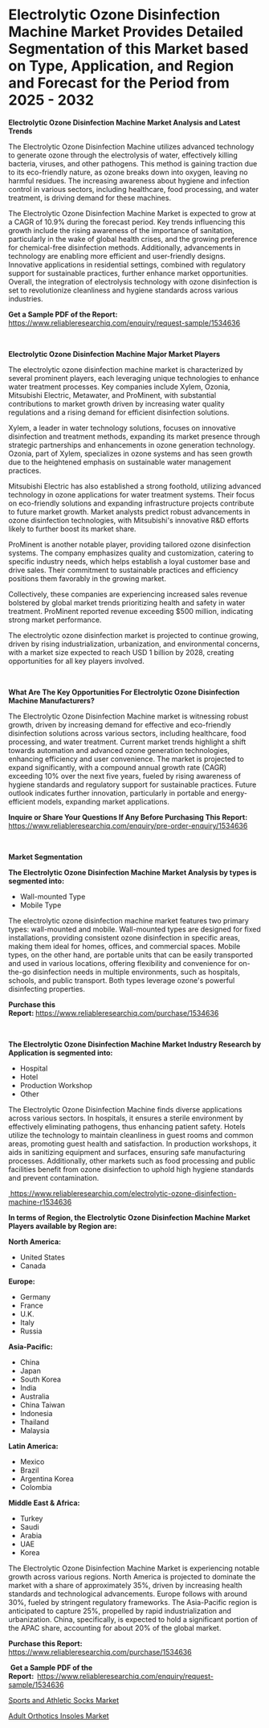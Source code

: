 <p><h1>Electrolytic Ozone Disinfection Machine Market Provides Detailed Segmentation of this Market based on Type, Application, and Region and Forecast for the Period from 2025 - 2032</h1></p><p><strong>Electrolytic Ozone Disinfection Machine Market Analysis and Latest Trends</strong></p>
<p><p>The Electrolytic Ozone Disinfection Machine utilizes advanced technology to generate ozone through the electrolysis of water, effectively killing bacteria, viruses, and other pathogens. This method is gaining traction due to its eco-friendly nature, as ozone breaks down into oxygen, leaving no harmful residues. The increasing awareness about hygiene and infection control in various sectors, including healthcare, food processing, and water treatment, is driving demand for these machines.</p><p>The Electrolytic Ozone Disinfection Machine Market is expected to grow at a CAGR of 10.9% during the forecast period. Key trends influencing this growth include the rising awareness of the importance of sanitation, particularly in the wake of global health crises, and the growing preference for chemical-free disinfection methods. Additionally, advancements in technology are enabling more efficient and user-friendly designs. Innovative applications in residential settings, combined with regulatory support for sustainable practices, further enhance market opportunities. Overall, the integration of electrolysis technology with ozone disinfection is set to revolutionize cleanliness and hygiene standards across various industries.</p></p>
<p><strong>Get a Sample PDF of the Report:&nbsp;</strong> <a href="https://www.reliableresearchiq.com/enquiry/request-sample/1534636?utm_campaign=1834&utm_medium=2&utm_source=Github&utm_content=ia&utm_term=09022025&utm_id=electrolytic-ozone-disinfection-machine">https://www.reliableresearchiq.com/enquiry/request-sample/1534636</a></p>
<p>&nbsp;</p>
<p><strong>Electrolytic Ozone Disinfection Machine Major Market Players</strong></p>
<p><p>The electrolytic ozone disinfection machine market is characterized by several prominent players, each leveraging unique technologies to enhance water treatment processes. Key companies include Xylem, Ozonia, Mitsubishi Electric, Metawater, and ProMinent, with substantial contributions to market growth driven by increasing water quality regulations and a rising demand for efficient disinfection solutions.</p><p>Xylem, a leader in water technology solutions, focuses on innovative disinfection and treatment methods, expanding its market presence through strategic partnerships and enhancements in ozone generation technology. Ozonia, part of Xylem, specializes in ozone systems and has seen growth due to the heightened emphasis on sustainable water management practices.</p><p>Mitsubishi Electric has also established a strong foothold, utilizing advanced technology in ozone applications for water treatment systems. Their focus on eco-friendly solutions and expanding infrastructure projects contribute to future market growth. Market analysts predict robust advancements in ozone disinfection technologies, with Mitsubishi's innovative R&D efforts likely to further boost its market share.</p><p>ProMinent is another notable player, providing tailored ozone disinfection systems. The company emphasizes quality and customization, catering to specific industry needs, which helps establish a loyal customer base and drive sales. Their commitment to sustainable practices and efficiency positions them favorably in the growing market.</p><p>Collectively, these companies are experiencing increased sales revenue bolstered by global market trends prioritizing health and safety in water treatment. ProMinent reported revenue exceeding $500 million, indicating strong market performance.</p><p>The electrolytic ozone disinfection market is projected to continue growing, driven by rising industrialization, urbanization, and environmental concerns, with a market size expected to reach USD 1 billion by 2028, creating opportunities for all key players involved.</p></p>
<p>&nbsp;</p>
<p><strong>What Are The Key Opportunities For Electrolytic Ozone Disinfection Machine Manufacturers?</strong></p>
<p><p>The Electrolytic Ozone Disinfection Machine market is witnessing robust growth, driven by increasing demand for effective and eco-friendly disinfection solutions across various sectors, including healthcare, food processing, and water treatment. Current market trends highlight a shift towards automation and advanced ozone generation technologies, enhancing efficiency and user convenience. The market is projected to expand significantly, with a compound annual growth rate (CAGR) exceeding 10% over the next five years, fueled by rising awareness of hygiene standards and regulatory support for sustainable practices. Future outlook indicates further innovation, particularly in portable and energy-efficient models, expanding market applications.</p></p>
<p><strong>Inquire or Share Your Questions If Any Before Purchasing This Report:</strong> <a href="https://www.reliableresearchiq.com/enquiry/pre-order-enquiry/1534636?utm_campaign=1834&utm_medium=2&utm_source=Github&utm_content=ia&utm_term=09022025&utm_id=electrolytic-ozone-disinfection-machine">https://www.reliableresearchiq.com/enquiry/pre-order-enquiry/1534636</a></p>
<p>&nbsp;</p>
<p><strong>Market Segmentation</strong></p>
<p><strong>The Electrolytic Ozone Disinfection Machine Market Analysis by types is segmented into:</strong></p>
<p><ul><li>Wall-mounted Type</li><li>Mobile Type</li></ul></p>
<p><p>The electrolytic ozone disinfection machine market features two primary types: wall-mounted and mobile. Wall-mounted types are designed for fixed installations, providing consistent ozone disinfection in specific areas, making them ideal for homes, offices, and commercial spaces. Mobile types, on the other hand, are portable units that can be easily transported and used in various locations, offering flexibility and convenience for on-the-go disinfection needs in multiple environments, such as hospitals, schools, and public transport. Both types leverage ozone's powerful disinfecting properties.</p></p>
<p><strong>Purchase this Report:&nbsp;</strong><a href="https://www.reliableresearchiq.com/purchase/1534636?utm_campaign=1834&utm_medium=2&utm_source=Github&utm_content=ia&utm_term=09022025&utm_id=electrolytic-ozone-disinfection-machine">https://www.reliableresearchiq.com/purchase/1534636</a></p>
<p>&nbsp;</p>
<p><strong>The Electrolytic Ozone Disinfection Machine Market Industry Research by Application is segmented into:</strong></p>
<p><ul><li>Hospital</li><li>Hotel</li><li>Production Workshop</li><li>Other</li></ul></p>
<p><p>The Electrolytic Ozone Disinfection Machine finds diverse applications across various sectors. In hospitals, it ensures a sterile environment by effectively eliminating pathogens, thus enhancing patient safety. Hotels utilize the technology to maintain cleanliness in guest rooms and common areas, promoting guest health and satisfaction. In production workshops, it aids in sanitizing equipment and surfaces, ensuring safe manufacturing processes. Additionally, other markets such as food processing and public facilities benefit from ozone disinfection to uphold high hygiene standards and prevent contamination.</p></p>
<p><a href="https://www.reliableresearchiq.com/electrolytic-ozone-disinfection-machine-r1534636?utm_campaign=1834&utm_medium=2&utm_source=Github&utm_content=ia&utm_term=09022025&utm_id=electrolytic-ozone-disinfection-machine">&nbsp;https://www.reliableresearchiq.com/electrolytic-ozone-disinfection-machine-r1534636</a></p>
<p><strong>In terms of Region, the Electrolytic Ozone Disinfection Machine Market Players available by Region are:</strong></p>
<p>
    <p> <strong> North America: </strong>
        <ul>
            <li>United States</li>
            <li>Canada</li>
        </ul>
        </p> 
    <p> <strong> Europe: </strong>
        <ul>
            <li>Germany</li>
            <li>France</li>
            <li>U.K.</li>
            <li>Italy</li>
            <li>Russia</li>
        </ul>
        </p> 
    <p> <strong> Asia-Pacific: </strong>
        <ul>
            <li>China</li>
            <li>Japan</li>
            <li>South Korea</li>
            <li>India</li>
            <li>Australia</li>
            <li>China Taiwan</li>
            <li>Indonesia</li>
            <li>Thailand</li>
            <li>Malaysia</li>
        </ul>
        </p> 
    <p> <strong> Latin America: </strong>
        <ul>
            <li>Mexico</li>
            <li>Brazil</li>
            <li>Argentina Korea</li>
            <li>Colombia</li>
        </ul>
        </p> 
    <p> <strong> Middle East & Africa: </strong>
        <ul>
            <li>Turkey</li>
            <li>Saudi</li>
            <li>Arabia</li>
            <li>UAE</li>
            <li>Korea</li>
        </ul>
    </p>
    </p>
<p><p>The Electrolytic Ozone Disinfection Machine Market is experiencing notable growth across various regions. North America is projected to dominate the market with a share of approximately 35%, driven by increasing health standards and technological advancements. Europe follows with around 30%, fueled by stringent regulatory frameworks. The Asia-Pacific region is anticipated to capture 25%, propelled by rapid industrialization and urbanization. China, specifically, is expected to hold a significant portion of the APAC share, accounting for about 20% of the global market.</p></p>
<p><strong>Purchase this Report: </strong><a href="https://www.reliableresearchiq.com/purchase/1534636?utm_campaign=1834&utm_medium=2&utm_source=Github&utm_content=ia&utm_term=09022025&utm_id=electrolytic-ozone-disinfection-machine">https://www.reliableresearchiq.com/purchase/1534636</a></p>
<p>&nbsp;<strong>Get a Sample PDF of the Report:&nbsp;&nbsp;</strong><a href="https://www.reliableresearchiq.com/enquiry/request-sample/1534636?utm_campaign=1834&utm_medium=2&utm_source=Github&utm_content=ia&utm_term=09022025&utm_id=electrolytic-ozone-disinfection-machine">https://www.reliableresearchiq.com/enquiry/request-sample/1534636</a></p>
<p><strong></strong></p>
<p><p><a href="https://github.com/achuoheatly/Market-Research-Report-List-1/blob/main/sports-and-athletic-socks-market.md?utm_campaign=1834&utm_medium=2&utm_source=Github&utm_content=ia&utm_term=09022025&utm_id=electrolytic-ozone-disinfection-machine">Sports and Athletic Socks Market</a></p><p><a href="https://github.com/alatoeve/Market-Research-Report-List-1/blob/main/adult-orthotics-insoles-market.md?utm_campaign=1834&utm_medium=2&utm_source=Github&utm_content=ia&utm_term=09022025&utm_id=electrolytic-ozone-disinfection-machine">Adult Orthotics Insoles Market</a></p></p>